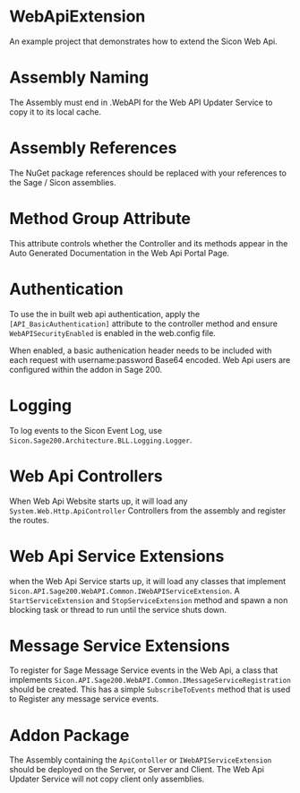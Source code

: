 # WebApiExtension
An example project that demonstrates how to extend the Sicon Web Api.

# Assembly Naming
The Assembly must end in .WebAPI for the Web API Updater Service to copy it to its local cache.

# Assembly References
The NuGet package references should be replaced with your references to the Sage / Sicon assemblies.

# Method Group Attribute
This attribute controls whether the Controller and its methods appear in the Auto Generated Documentation in the Web Api Portal Page.

# Authentication
To use the in built web api authentication, apply the `[API_BasicAuthentication]` attribute to the controller method and ensure `WebAPISecurityEnabled` is enabled in the web.config file.

When enabled, a basic authenication header needs to be included with each request with username:password Base64 encoded. Web Api users are configured within the addon in Sage 200.

# Logging
To log events to the Sicon Event Log, use `Sicon.Sage200.Architecture.BLL.Logging.Logger`.

# Web Api Controllers
When Web Api Website starts up, it will load any `System.Web.Http.ApiController` Controllers from the assembly and register the routes.

# Web Api Service Extensions
when the Web Api Service starts up, it will load any classes that implement `Sicon.API.Sage200.WebAPI.Common.IWebAPIServiceExtension`. A `StartServiceExtension` and `StopServiceExtension` method and spawn a non blocking task or thread to run until the service shuts down.

# Message Service Extensions
To register for Sage Message Service events in the Web Api, a class that implements `Sicon.API.Sage200.WebAPI.Common.IMessageServiceRegistration` should be created. This has a simple `SubscribeToEvents` method that is used to Register any message service events.

# Addon Package
The Assembly containing the `ApiContoller` or `IWebAPIServiceExtension` should be deployed on the Server, or Server and Client. The Web Api Updater Service will not copy client only assemblies.